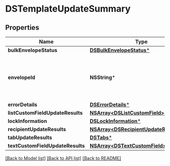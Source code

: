 # DSTemplateUpdateSummary

## Properties
Name | Type | Description | Notes
------------ | ------------- | ------------- | -------------
**bulkEnvelopeStatus** | [**DSBulkEnvelopeStatus***](DSBulkEnvelopeStatus.md) |  | [optional] 
**envelopeId** | **NSString*** | The envelope ID of the envelope status that failed to post. | [optional] 
**errorDetails** | [**DSErrorDetails***](DSErrorDetails.md) |  | [optional] 
**listCustomFieldUpdateResults** | [**NSArray&lt;DSListCustomField&gt;***](DSListCustomField.md) |  | [optional] 
**lockInformation** | [**DSLockInformation***](DSLockInformation.md) |  | [optional] 
**recipientUpdateResults** | [**NSArray&lt;DSRecipientUpdateResponse&gt;***](DSRecipientUpdateResponse.md) |  | [optional] 
**tabUpdateResults** | [**DSTabs***](DSTabs.md) |  | [optional] 
**textCustomFieldUpdateResults** | [**NSArray&lt;DSTextCustomField&gt;***](DSTextCustomField.md) |  | [optional] 

[[Back to Model list]](../README.md#documentation-for-models) [[Back to API list]](../README.md#documentation-for-api-endpoints) [[Back to README]](../README.md)


